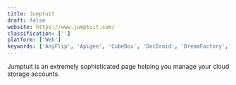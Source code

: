 ```yaml
---
title: Jumptuit
draft: false 
website: https://www.jumptuit.com/
classification: ['']
platform: ['Web']
keywords: ['AnyFlip', 'Apigee', 'CubeBox', 'DocDroid', 'DreamFactory', 'Drive', 'Koofr', 'MuleSoft Anypoint Platform', 'MultCloud', 'Postman Collections', 'SISA Assistant', 'Showcase Sales', 'Storage Made Easy', 'Toolmuse', 'edocr', 'odrive', 'overGrive', 'trepcademy']
---
```

Jumptuit is an extremely sophisticated page helping you manage your cloud storage accounts.